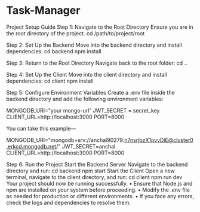# Task-Manager


Project Setup Guide
Step 1: Navigate to the Root Directory
Ensure you are in the root directory of the project.
cd /path/to/project/root

Step 2: Set Up the Backend
Move into the backend directory and install dependencies:
cd backend
npm install

Step 3: Return to the Root Directory
Navigate back to the root folder:
cd ..

Step 4: Set Up the Client
Move into the client directory and install dependencies:
cd client
npm install

Step 5: Configure Environment Variables
Create a .env file inside the backend directory and add the following environment variables:


MONGODB_URI="your mongo-url”
JWT_SECRET = secret_key
CLIENT_URL=http://localhost:3000 
PORT=8000

You can take this example—

MONGODB_URI="mongodb+srv://anchal90279:n7nsrjbzX1pvyDiE@cluster0.erkcd.mongodb.net/"
JWT_SECRET=anchal
CLIENT_URL=http://localhost:3000
PORT=8000

Step 6: Run the Project
Start the Backend Server
Navigate to the backend directory and run:
cd backend
npm start
Start the Client
Open a new terminal, navigate to the client directory, and run:
cd client
npm run dev
Your project should now be running successfully.
•	Ensure that Node.js and npm are installed on your system before proceeding.
•	Modify the .env file as needed for production or different environments.
•	If you face any errors, check the logs and dependencies to resolve them.

